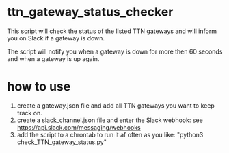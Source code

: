 # ttn_gateway_status_checker
This script will check the status of the listed TTN gateways and will inform you on Slack if a gateway is down.

The script will notify you when a gateway is down for more then 60 seconds and when a gateway is up again.

# how to use

1. create a gateway.json file and add all TTN gateways you want to keep track on.
2. create a slack_channel.json file and enter the Slack webhook: see https://api.slack.com/messaging/webhooks
3. add the script to a chrontab to run it af often as you like:
"python3 check_TTN_gateway_status.py"
